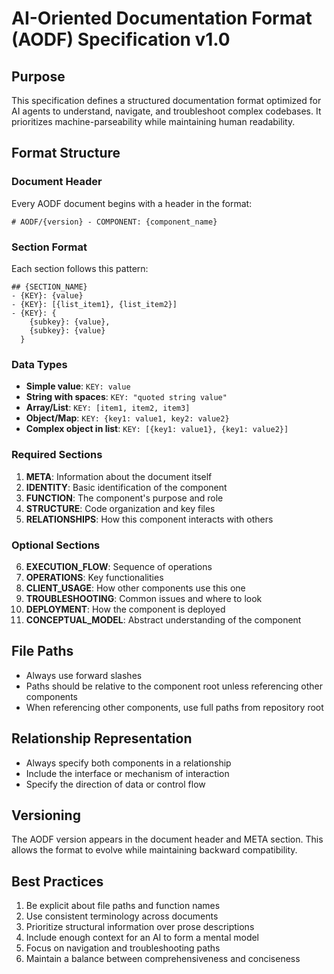 # AI-Oriented Documentation Format (AODF) Specification v1.0

## Purpose
This specification defines a structured documentation format optimized for AI agents to understand, navigate, and troubleshoot complex codebases. It prioritizes machine-parseability while maintaining human readability.

## Format Structure

### Document Header
Every AODF document begins with a header in the format:
```
# AODF/{version} - COMPONENT: {component_name}
```

### Section Format
Each section follows this pattern:
```
## {SECTION_NAME}
- {KEY}: {value}
- {KEY}: [{list_item1}, {list_item2}]
- {KEY}: {
    {subkey}: {value},
    {subkey}: {value}
  }
```

### Data Types
- **Simple value**: `KEY: value`
- **String with spaces**: `KEY: "quoted string value"`
- **Array/List**: `KEY: [item1, item2, item3]`
- **Object/Map**: `KEY: {key1: value1, key2: value2}`
- **Complex object in list**: `KEY: [{key1: value1}, {key1: value2}]`

### Required Sections
1. **META**: Information about the document itself
2. **IDENTITY**: Basic identification of the component
3. **FUNCTION**: The component's purpose and role
4. **STRUCTURE**: Code organization and key files
5. **RELATIONSHIPS**: How this component interacts with others

### Optional Sections
6. **EXECUTION_FLOW**: Sequence of operations
7. **OPERATIONS**: Key functionalities
8. **CLIENT_USAGE**: How other components use this one
9. **TROUBLESHOOTING**: Common issues and where to look
10. **DEPLOYMENT**: How the component is deployed
11. **CONCEPTUAL_MODEL**: Abstract understanding of the component

## File Paths
- Always use forward slashes
- Paths should be relative to the component root unless referencing other components
- When referencing other components, use full paths from repository root

## Relationship Representation
- Always specify both components in a relationship
- Include the interface or mechanism of interaction
- Specify the direction of data or control flow

## Versioning
The AODF version appears in the document header and META section. This allows the format to evolve while maintaining backward compatibility.

## Best Practices
1. Be explicit about file paths and function names
2. Use consistent terminology across documents
3. Prioritize structural information over prose descriptions
4. Include enough context for an AI to form a mental model
5. Focus on navigation and troubleshooting paths
6. Maintain a balance between comprehensiveness and conciseness
